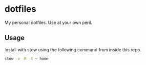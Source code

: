 # dotfiles

My personal dotfiles.
Use at your own peril.

## Usage

Install with stow using the following command from inside this repo.

```sh
stow -v -R -t ~ home
```

